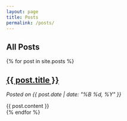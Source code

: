 ```yaml
---
layout: page
title: Posts
permalink: /posts/
---
```


## All Posts

{% for post in site.posts %}
  <article class="post">
    <h2><a href="{{ post.url }}">{{ post.title }}</a></h2>
    <p><em>Posted on {{ post.date | date: "%B %d, %Y" }}</em></p>
    <div class="post-content">
      {{ post.content }}
    </div>
  </article>
{% endfor %}
